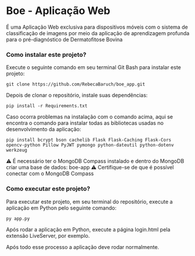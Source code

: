 # Boe - Aplicação Web

<p>É uma Aplicação Web exclusiva para dispositivos móveis com o sistema de classificação de imagens por meio da aplicação de aprendizagem profunda para o pré-diagnóstico de Dermatofitose Bovina</p>

### Como instalar este projeto?
<p>Execute o seguinte comando em seu terminal Git Bash para instalar este projeto:</p>

```
git clone https://github.com/RebecaBaruch/boe_app.git
```

<p>Depois de clonar o repositório, instale suas dependências:</p>

```
pip install -r Requirements.txt
```

<p>Caso ocorra problemas na instalação com o comando acima, aqui se encontra o comando para instalar todas as bibliotecas usadas no desenvolvimento da aplicação:</p>

```
pip install bcrypt bson cachelib Flask Flask-Caching Flask-Cors opencv-python Pillow PyJWT pymongo python-dateutil python-dotenv werkzeug
```

⚠️ É necessário ter o MongoDB Compass instalado e dentro do MongoDB criar uma base de dados: boe-app
⚠️ Certifique-se de que é possível conectar com o MongoDB Compass

### Como executar este projeto?
<p>Para executar este projeto, em seu terminal do repositório, execute a aplicação em Python pelo seguinte comando:</p>

```
py app.py
```

<p>Após rodar a aplicação em Python, execute a página login.html pela extensão LiveServer, por exemplo.</p>

Após todo esse processo a aplicação deve rodar normalmente.
